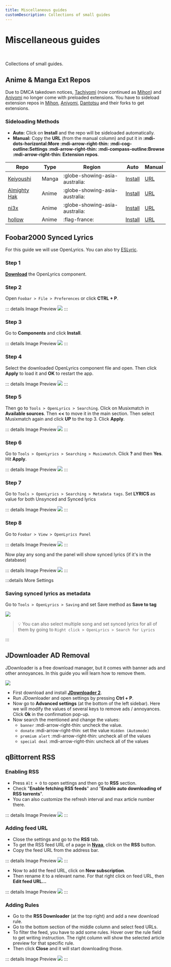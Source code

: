 ```yaml
---
title: Miscellaneous guides
customDescription: Collections of small guides
---
```


# Miscellaneous guides

<br>

Collections of small guides.

## Anime & Manga Ext Repos

Due to DMCA takedown notices, [Tachiyomi](https://tachiyomi.org/) (now continued as [Mihon](https://mihon.app/)) and [Aniyomi](https://aniyomi.org/) no longer come with preloaded extensions. You have to sideload extension repos in [Mihon](https://mihon.app/), [Aniyomi](https://aniyomi.org/), [Dantotsu](https://dantotsu.app/) and their forks to get extensions.

### Sideloading Methods
- **Auto:** Click on **Install** and the repo will be sideloaded automatically.
- **Manual:** Copy the **URL** (from the manual column) and put it in **:mdi-dots-horizontal:More :mdi-arrow-right-thin: :mdi-cog-outline:Settings :mdi-arrow-right-thin: :mdi-compass-outline:Browse :mdi-arrow-right-thin: Extension repos**.

| Repo                                                                                           | Type  | Region                            | Auto                                                                                                                   | Manual                                                                                                      |
|------------------------------------------------------------------------------------------------|-------|---------------------------------|----------------------------------------------------------------------------------------------------------------------------|-------------------------------------------------------------------------------------------------------------|
| [Keiyoushi](https://keiyoushi.github.io/)                                                      | Manga | :globe-showing-asia-australia:  | [Install](tachiyomi://add-repo?url=https://raw.githubusercontent.com/keiyoushi/extensions/repo/index.min.json)             | [URL](https://raw.githubusercontent.com/keiyoushi/extensions/repo/index.min.json)                           |
| [Almighty Hak](https://github.com/almightyhak/aniyomi-anime-repo)                              | Anime | :globe-showing-asia-australia:  | [Install](aniyomi://add-repo?url=https://raw.githubusercontent.com/almightyhak/aniyomi-anime-repo/main/index.min.json)     | [URL](https://raw.githubusercontent.com/almightyhak/aniyomi-anime-repo/main/index.min.json)                |
| [ni3x](https://github.com/ni3x/aniyomi-extensions)                                             | Anime | :globe-showing-asia-australia:  | [Install](aniyomi://add-repo?url=https://raw.githubusercontent.com/ni3x/aniyomi-extensions/repo/index.min.json)            | [URL](https://raw.githubusercontent.com/ni3x/aniyomi-extensions/repo/index.min.json)                       |
| [hollow](https://codeberg.org/hollow/aniyomi-extensions-fr)                                    | Anime | :flag-france:                   | [Install](aniyomi://add-repo?url=https://codeberg.org/hollow/aniyomi-extensions-fr/media/branch/repo/index.min.json)       | [URL](https://codeberg.org/hollow/aniyomi-extensions-fr/media/branch/repo/index.min.json)                  |


## Foobar2000 Synced Lyrics

For this guide we will use OpenLyrics. You can also try [ESLyric](https://github.com/ESLyric/release).

### Step 1
[**Download**](https://www.foobar2000.org/components/view/foo_openlyrics) the OpenLyrics component.

### Step 2
Open `Foobar > File > Preferences` or click **CTRL + P**.

::: details Image Preview
![](/ss/foobar/fbs1.png)
:::


### Step 3
Go to **Components** and click **Install**.

::: details Image Preview
![](/ss/foobar/fbs2.png)
:::

### Step 4
Select the downloaded OpenLyrics component file and open. Then click **Apply** to load it and **OK** to restart the app.

::: details Image Preview
![](/ss/foobar/fbs3.png)
:::

### Step 5
Then go to `Tools > OpenLyrics > Searching`. Click on Musixmatch in **Available sources**. Then **<<** to move it in the main section. Then select Musixmatch again and click **UP** to the top 3. Click **Apply**.

::: details Image Preview
![](/ss/foobar/fbs4.png)
:::

### Step 6
Go to `Tools > OpenLyrics > Searching > Musixmatch`. Click **?** and then **Yes**. Hit **Apply**.

::: details Image Preview
![](/ss/foobar/fbs5.png)
:::

### Step 7
Go to `Tools > OpenLyrics > Searching > Metadata tags`. Set **LYRICS** as value for both Unsynced and Synced lyrics

::: details Image Preview
![](/ss/foobar/fb5_5.png)
:::

### Step 8
Go to `Foobar > View > OpenLyrics Panel`

::: details Image Preview
![](/ss/foobar/fbs6.png)
:::

Now play any song and the panel will show synced lyrics (if it's in the database)

::: details Image Preview
![](/ss/foobar/fbs7.png)
:::

:::details More Settings
### Saving synced lyrics as metadata
Go to `Tools > OpenLyrics > Saving` and set Save method as **Save to tag**

![](/ss/foobar/fbsavesub.png)

> 💡 You can also select multiple song and set synced lyrics for all of them by going to `Right click > OpenLyrics > Search for Lyrics`

:::


## JDownloader AD Removal

JDownloader is a free download manager, but it comes with banner ads and other annoyances. In this guide you will learn how to remove them.

![](/ss/jd.png)

- First download and install [**JDownloader 2**](https://jdownloader.org/jdownloader2).
- Run JDownloader and open settings by pressing **Ctrl + P**.
- Now go to **Advanced settings** (at the bottom of the left sidebar). Here we will modify the values of several keys to remove ads / annoyances. Click **Ok** in the confirmation pop-up.
- Now search the mentioned and change the values:
  - `banner` :mdi-arrow-right-thin: uncheck the value.
  - `donate` :mdi-arrow-right-thin: set the value `Hidden (Automode)`
  - `premium alert` :mdi-arrow-right-thin: uncheck all of the values
  - `special deal` :mdi-arrow-right-thin: uncheck all of the values


## qBittorrent RSS

### Enabling RSS
- Press `Alt + O` to open settings and then go to **RSS** section.
- Check "**Enable fetching RSS feeds**" and "**Enable auto downloading of RSS torrents**".
- You can also customize the refresh interval and max article number there.

::: details Image Preview
![](/ss/rss/p1.png)
:::

### Adding feed URL
- Close the settings and go to the **RSS** tab.
- To get the RSS feed URL of a page in [**Nyaa**](https://nyaa.si/), click on the **RSS** button.
- Copy the feed URL from the address bar.

::: details Image Preview
![](/ss/rss/nyaa.png)
:::


- Now to add the feed URL, click on **New subscription**.
- Then rename it to a relevant name. For that right click on feed URL, then **Edit feed URL...**

::: details Image Preview
![](/ss/rss/p2.png)
:::

### Adding Rules
- Go to the **RSS Downloader** (at the top right) and add a new download rule.
- Go to the bottom section of the middle column and select feed URLs.
- To filter the feed, you have to add some rules. Hover over the rule field to get writing instruction. The right column will show the selected article preview for that specific rule.
- Then click **Close** and it will start downloading those.

::: details Image Preview
![](/ss/rss/p3.png)
:::